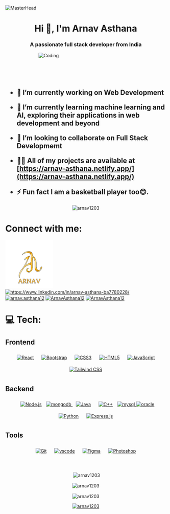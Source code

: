 ![MasterHead](https://user-images.githubusercontent.com/74038190/240304586-d48893bd-0757-481c-8d7e-ba3e163feae7.png)
<div><h1 align="center">Hi 👋, I'm Arnav Asthana</h1>
<h3 align="center">A passionate full stack developer from India</h3>
<img align="right" alt="Coding" width="400" src="https://user-images.githubusercontent.com/74038190/218265814-3084a4ba-809c-4135-afc0-8685d0f634b3.gif">
<br><br>
</div>

<br><br>



<h2>


- 🔭 I’m currently working on **Web Development**

- 🌱 I’m currently learning **machine learning and AI, exploring their applications in web development and beyond**

- 👯 I’m looking to collaborate on **Full Stack Developmemt**

- 👨‍💻 All of my projects are available at [https://arnav-asthana.netlify.app/](https://arnav-asthana.netlify.app/)

- ⚡ Fun fact **I am a basketball player too😊.**
</h2>
<p align="center"> <img src="https://komarev.com/ghpvc/?username=arnav1203&label=Profile%20views&color=0e75b6&style=flat" alt="arnav1203" /></p>

# Connect with me:

<a href="https://arnav-asthana.netlify.app/" target="_blank"><img src="ArnavLogo.png" height="150" /></a>
<a href="https://linkedin.com/in/https://www.linkedin.com/in/arnav-asthana-ba7780228/" target="blank"><img align="center" src="https://user-images.githubusercontent.com/74038190/235294012-0a55e343-37ad-4b0f-924f-c8431d9d2483.gif" alt="https://www.linkedin.com/in/arnav-asthana-ba7780228/"  width="90" /></a>
<a href="https://instagram.com/arnav.asthana12" target="blank"><img align="center" src="https://user-images.githubusercontent.com/74038190/235294013-a33e5c43-a01c-43f6-b44d-a406d8b4ab75.gif" alt="arnav.asthana12" width="90" /></a>
<a href="https://twitter.com/ArnavAsthana12" target="blank"><img align="center" src="https://user-images.githubusercontent.com/74038190/241765460-cc4fe88c-7f7a-41d8-b449-34b7a178c1c6.gif" alt="ArnavAsthana12" width="90" /></a>
<a href="https://discordapp.com/users/935529584038916096" target="blank"><img align="center" src="https://user-images.githubusercontent.com/74038190/235294015-47144047-25ab-417c-af1b-6746820a20ff.gif" alt="ArnavAsthana12" width="90" /></a>

# 💻 Tech:

## Frontend

<div align="center">  
<a href="https://reactjs.org/" target="_blank"><img style="margin: 10px" src="https://user-images.githubusercontent.com/74038190/212257467-871d32b7-e401-42e8-a166-fcfd7baa4c6b.gif" alt="React" height="70" /></a>  
<a href="https://getbootstrap.com/docs/3.4/javascript/" target="_blank"><img style="margin: 10px" src="https://user-images.githubusercontent.com/74038190/212280805-9bcb336b-8c55-46a8-abf8-ff286ab55472.gif" alt="Bootstrap" height="70" /></a>  
<a href="https://www.w3schools.com/css/" target="_blank"><img style="margin: 10px" src="https://user-images.githubusercontent.com/74038190/238200428-67f477ed-6624-42da-99f0-1a7b1a16eecb.gif" alt="CSS3" height="70" /></a>  
<a href="https://en.wikipedia.org/wiki/HTML5" target="_blank"><img style="margin: 10px" src="https://user-images.githubusercontent.com/74038190/238200426-29fd6286-4e7b-4d6c-818f-c4765d5e39a9.gif" alt="HTML5" height="70" /></a>  
<a href="https://www.javascript.com/" target="_blank"><img style="margin: 10px" src="https://user-images.githubusercontent.com/74038190/212257454-16e3712e-945a-4ca2-b238-408ad0bf87e6.gif" alt="JavaScript" height="70" /></a>   
<a href="https://www.tailwindcss.com/" target="_blank"><img style="margin: 10px" src="https://profilinator.rishav.dev/skills-assets/tailwindcss.svg" alt="Tailwind CSS" height="70" /></a>  
</div>

## Backend

<div align="center">  
<a href="https://nodejs.org/" target="_blank"><img style="margin: 10px" src="https://user-images.githubusercontent.com/74038190/212257460-738ff738-247f-4445-a718-cdd0ca76e2db.gif" alt="Node.js" height="70" /></a>  
<a href="https://www.mongodb.com/" target="_blank" rel="noreferrer"> <img src="https://user-images.githubusercontent.com/74038190/238200620-398b19b1-9aae-4c1f-8bc0-d172a2c08d68.gif" alt="mongodb" height="70"/> </a>
<a href="https://www.java.com/" target="_blank"><img style="margin: 10px" src="https://profilinator.rishav.dev/skills-assets/java-original-wordmark.svg" alt="Java" height="70" /></a>
<a href="https://www.cplusplus.com/" target="_blank"><img style="margin: 10px" src="https://user-images.githubusercontent.com/74038190/238200622-e0d299f2-767c-4c21-bd49-90f2a19f1a78.gif" alt="C++" height="70" /></a>
<a href="https://www.mysql.com/" target="_blank" rel="noreferrer"> <img src="https://pbs.twimg.com/profile_images/1255113654049128448/J5Yt92WW_400x400.png" alt="mysql" height="70"/> </a>
<a href="https:https://www.oracle.com/in/" target="_blank" rel="noreferrer"> <img src="https://images.squarespace-cdn.com/content/v1/5803f75a03596e5d12bbb4ec/1620074252166-QOLC0KXYIBX6605PW7O3/oracle-title.gif" alt="oracle" height="70"/> </a>
<a href="https://www.python.org/" target="_blank"><img style="margin: 10px" src="https://user-images.githubusercontent.com/74038190/212257472-08e52665-c503-4bd9-aa20-f5a4dae769b5.gif" alt="Python" height="70" /></a>  
<a href="https://expressjs.com/" target="_blank"><img style="margin: 10px" src="https://user-images.githubusercontent.com/74038190/238200441-1a797f46-efe4-41e6-9e75-5303e1bbcbfa.gif" alt="Express.js" height="70" /></a>  
</div>

## Tools

<div align="center">  
<a href="https://github.com/" target="_blank"><img style="margin: 10px" src="https://user-images.githubusercontent.com/74038190/212257468-1e9a91f1-b626-4baa-b15d-5c385dfa7ed2.gif" alt="Git" height="70" /></a>   
<a href="https://code.visualstudio.com/" target="_blank"><img style="margin: 10px" src="https://user-images.githubusercontent.com/74038190/212257465-7ce8d493-cac5-494e-982a-5a9deb852c4b.gif" alt="vscode" height="70" /></a>  
<a href="https://www.figma.com/" target="_blank"><img style="margin: 10px" src="https://cdn.dribbble.com/users/2653319/screenshots/6813714/figma_logo_animation.gif" alt="Figma" height="70" /></a> 
<a href="https://www.adobe.com/in/products/photoshop.html" target="_blank"><img style="margin: 10px" src="https://petapixel.com/assets/uploads/2020/06/pslogo.gif" alt="Photoshop" height="70" /></a>  

</div>
<br>
<div align="center">
 <br>
<p>&nbsp;<img align="center" src="https://github-readme-stats.vercel.app/api?username=arnav1203&show_icons=true&locale=en" alt="arnav1203" /></p>

<p><img align="center" src="https://github-readme-streak-stats.herokuapp.com/?user=arnav1203&" alt="arnav1203" /></p>


<p><img align="center" src="https://github-readme-stats.vercel.app/api/top-langs?username=arnav1203&show_icons=true&locale=en&layout=compact" alt="arnav1203" /></p>

<p align="center"> <a href="https://github.com/ryo-ma/github-profile-trophy"><img src="https://github-profile-trophy.vercel.app/?username=arnav1203" alt="arnav1203" /></a> </p>

